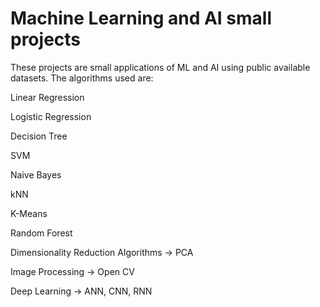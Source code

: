 # Machine Learning and AI small projects
These projects are small applications of ML and AI using public available datasets. The algorithms used are: 

Linear Regression

Logistic Regression

Decision Tree

SVM

Naive Bayes

kNN

K-Means

Random Forest

Dimensionality Reduction Algorithms -> PCA

Image Processing -> Open CV

Deep Learning -> ANN, CNN, RNN
